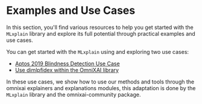 # Examples and Use Cases

In this section, you'll find various resources to help you get started with the `MLxplain` library and explore its full potential through practical examples and use cases.

You can get started with the `MLxplain` using and exploring two use cases: 

- [Aptos 2019 Blindness Detection Use Case](../../notebooks.md#aptos-2019-blindness-detection)
- [Use dimlpfidex within the OmniXAI library](../../notebooks.md#use-dimlpfidex-within-the-omnixai-library)

In these use cases, we show how to use our methods and tools through the omnixai explainers and explanations modules, this adaptation is done by the `MLxplain` library and the omnixai-community package. 
